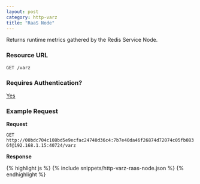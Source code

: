 ```yaml
---
layout: post
category: http-varz
title: "RaaS Node"
---
```


Returns runtime metrics gathered by the Redis Service Node.

### Resource URL

`GET /varz`

### Requires Authentication?

[Yes](/http-varz/authentication)

### Example Request

**Request**

`GET http://00bdc704c108bd5e9ecfac24740d36c4:7b7e40da46f26874d72074c05fb0836f@192.168.1.15:40724/varz`

**Response**

<div class="js example">
{% highlight js %}
{% include snippets/http-varz-raas-node.json %}
{% endhighlight %}
</div>